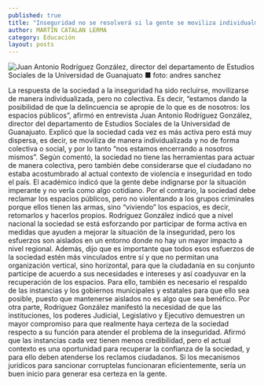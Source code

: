 ```yaml
---
published: true
title: "Inseguridad no se resolverá si la gente se moviliza individualmente: académico"
author: MARTIN CATALAN LERMA
category: Educación
layout: posts
---
```


![Juan Antonio Rodríguez González, director del departamento de Estudios Sociales de la Universidad de Guanajuato ■ foto: andres sanchez](http://i.imgur.com/CLyKA3qm.jpg)

La respuesta de la sociedad a la inseguridad ha sido recluirse, movilizarse de manera individualizada, pero no colectiva. Es decir, “estamos dando la posibilidad de que la delincuencia se apropie de lo que es de nosotros: los espacios públicos”, afirmó en entrevista Juan Antonio Rodríguez González, director del departamento de Estudios Sociales de la Universidad de Guanajuato.
Explicó que la sociedad cada vez es más activa pero está muy dispersa, es decir, se moviliza de manera individualizada y no de forma colectiva o social, y por lo tanto “nos estamos encerrando a nosotros mismos”.
Según comentó, la sociedad no tiene las herramientas para actuar de manera colectiva, pero también debe considerarse que el ciudadano no estaba acostumbrado al actual contexto de violencia e inseguridad en todo el país.
El académico indicó que la gente debe indignarse por la situación imperante y no verla como algo cotidiano. Por el contrario, la sociedad debe reclamar los espacios públicos, pero no violentando a los grupos criminales porque ellos tienen las armas, sino “viviendo” los espacios, es decir, retomarlos y hacerlos propios.
Rodríguez González indicó que a nivel nacional la sociedad se está esforzando por participar de forma activa en medidas que ayuden a mejorar la situación de la inseguridad, pero los esfuerzos son aislados en un entorno donde no hay un mayor impacto a nivel regional.
Además, dijo que es importante que todos esos esfuerzos de la sociedad estén más vinculados entre sí y que no permitan una organización vertical, sino horizontal, para que la ciudadanía en su conjunto participe de acuerdo a sus necesidades e intereses y así coadyuvar en la recuperación de los espacios.
Para ello, también es necesario el respaldo de las instancias y los gobiernos municipales y estatales para que ello sea posible, puesto que mantenerse aislados no es algo que sea benéfico.
Por otra parte, Rodríguez González manifestó la necesidad de que las instituciones, los poderes Judicial, Legislativo y Ejecutivo demuestren un mayor compromiso para que realmente haya certeza de la sociedad respecto a su función para atender el problema de la inseguridad.
Afirmó que las instancias cada vez tienen menos credibilidad, pero el actual contexto es una oportunidad para recuperar la confianza de la sociedad, y para ello deben atenderse los reclamos ciudadanos. Si los mecanismos jurídicos para sancionar corruptelas funcionaran eficientemente, sería un buen inicio para generar esa certeza en la gente.
